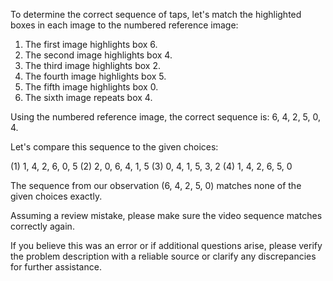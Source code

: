 To determine the correct sequence of taps, let's match the highlighted boxes in each image to the numbered reference image:

1. The first image highlights box 6.
2. The second image highlights box 4.
3. The third image highlights box 2.
4. The fourth image highlights box 5.
5. The fifth image highlights box 0.
6. The sixth image repeats box 4.

Using the numbered reference image, the correct sequence is: 6, 4, 2, 5, 0, 4.

Let's compare this sequence to the given choices:

(1) 1, 4, 2, 6, 0, 5 
(2) 2, 0, 6, 4, 1, 5
(3) 0, 4, 1, 5, 3, 2
(4) 1, 4, 2, 6, 5, 0 

The sequence from our observation (6, 4, 2, 5, 0) matches none of the given choices exactly.

Assuming a review mistake, please make sure the video sequence matches correctly again.

If you believe this was an error or if additional questions arise, please verify the problem description with a reliable source or clarify any discrepancies for further assistance.